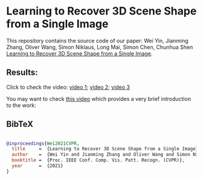 # Learning to Recover 3D Scene Shape from a Single Image
This repository contains the source code of our paper:
Wei Yin, Jianming Zhang, Oliver Wang, Simon Niklaus, Long Mai, Simon Chen, Chunhua Shen [Learning to Recover 3D Scene Shape from a Single Image](https://arxiv.org/abs/2012.09365).


## Results:

Click to check the video:
[video 1](https://user-images.githubusercontent.com/7692314/109900670-ac017b80-7ce7-11eb-86db-175e6af5b534.mov);
[video 2](https://user-images.githubusercontent.com/7692314/109900704-b7ed3d80-7ce7-11eb-9855-0bc11fd2ce0e.mov);
[video 3](https://user-images.githubusercontent.com/7692314/109900857-f256da80-7ce7-11eb-9693-3eedb581f7d1.mov)

You may want to check [this video](http://www.youtube.com/watch?v=UuT5_GK_TWk) which provides a very brief introduction to the work:


## BibTeX

```BibTeX

@inproceedings{Wei2021CVPR,
  title     =  {Learning to Recover 3D Scene Shape from a Single Image},
  author    =  {Wei Yin and Jianming Zhang and Oliver Wang and Simon Niklaus and Long Mai and Simon Chen and Chunhua Shen},
  booktitle =  {Proc. IEEE Conf. Comp. Vis. Patt. Recogn. (CVPR)},
  year      =  {2021}
}
```
